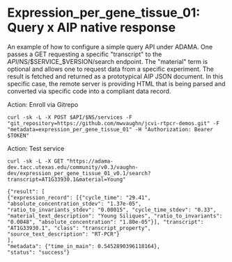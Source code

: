 Expression_per_gene_tissue_01: Query x AIP native response
==========================================================

An example of how to configure a simple query API under ADAMA. One passes a GET requesting a specific "transcript" to the $API/$NS/$SERVICE_$VERSION/search endpoint. The "material" term is optional and allows one to request data from a specific experiment. The result is fetched and returned as a prototypical AIP JSON document. In this specific case, the remote server is providing HTML that is being parsed and converted via specific code into a compliant data record. 

Action: Enroll via Gitrepo
```
curl -sk -L -X POST $API/$NS/services -F "git_repository=https://github.com/mwvaughn/jcvi-rtpcr-demos.git" -F "metadata=expression_per_gene_tissue_01" -H "Authorization: Bearer $TOKEN"
```

Action: Test service
```
curl -sk -L -X GET "https://adama-dev.tacc.utexas.edu/community/v0.3/vaughn-dev/expression_per_gene_tissue_01_v0.1/search?transcript=AT1G33930.1&material=Young"

{"result": [
{"expression_record": [{"cycle_time": "29.41", "absolute_concentration_stdev": "1.37e-05", "ratio_to_invariants_stdev": "0.00015", "cycle_time_stdev": "0.33", "material_text_description": "Young Siliques", "ratio_to_invariants": "0.0048", "absolute_concentration": "1.80e-05"}], "transcript": "AT1G33930.1", "class": "transcript_property", "source_text_description": "RT-PCR"}
],
"metadata": {"time_in_main": 0.5452890396118164},
"status": "success"}
```
